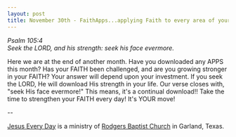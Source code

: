 ```yaml
---
layout: post
title: November 30th - FaithApps...applying Faith to every area of your
---
```


_Psalm 105:4  
Seek the LORD, and his strength: seek his face evermore._

Here we are at the end of another month. Have you downloaded any
APPS this month? Has your FAITH been challenged, and are you growing
stronger in your FAITH? Your answer will depend upon your investment.
If you seek the LORD, He will download His strength in your life. Our
verse closes with, "seek His face evermore!" This means, it's a
continual download!! Take the time to strengthen your FAITH every
day! It's YOUR move!

 --

<a href=http://jesuseveryday.net>Jesus Every Day</a> is a ministry of <a href=http://rodgersbaptist.net>Rodgers Baptist Church</a> in Garland, Texas.
